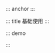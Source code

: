 ::: anchor
:::

::: title 基础使用
:::

::: demo

<template>
  <lay-date-picker>
  </lay-date-picker>
</template>

<script>
import { ref } from 'vue'

export default {
  setup() {

    return {
    }
  }
}
</script>

:::
